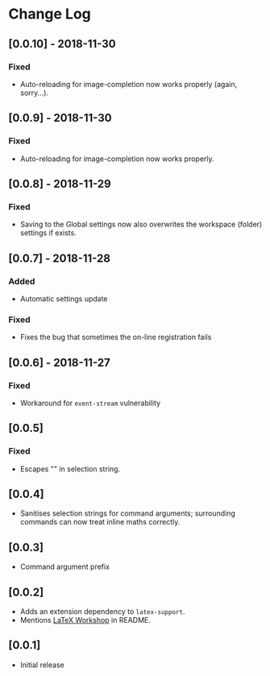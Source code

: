 # Change Log

## [0.0.10] - 2018-11-30

### Fixed

- Auto-reloading for image-completion now works properly (again, sorry...).

## [0.0.9] - 2018-11-30

### Fixed

- Auto-reloading for image-completion now works properly.

## [0.0.8] - 2018-11-29

### Fixed

- Saving to the Global settings now also overwrites the workspace (folder) settings if exists.

## [0.0.7] - 2018-11-28

### Added

- Automatic settings update

### Fixed

- Fixes the bug that sometimes the on-line registration fails

## [0.0.6] - 2018-11-27

### Fixed

- Workaround for `event-stream` vulnerability

## [0.0.5]

### Fixed

- Escapes "\" in selection string.

## [0.0.4]

- Sanitises selection strings for command arguments;
  surrounding commands can now treat inline maths correctly.

## [0.0.3]

- Command argument prefix

## [0.0.2]

- Adds an extension dependency to `latex-support`.
- Mentions [LaTeX Workshop] in README.

[LaTeX Workshop]: https://marketplace.visualstudio.com/items?itemName=James-Yu.latex-workshop

## [0.0.1]

- Initial release
